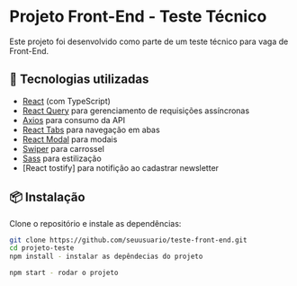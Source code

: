 # Projeto Front-End - Teste Técnico

Este projeto foi desenvolvido como parte de um teste técnico para vaga de Front-End.

## 🚀 Tecnologias utilizadas
- [React](https://react.dev/) (com TypeScript)
- [React Query](https://tanstack.com/query) para gerenciamento de requisições assíncronas
- [Axios](https://axios-http.com/) para consumo da API
- [React Tabs](https://www.npmjs.com/package/react-tabs) para navegação em abas
- [React Modal](https://www.npmjs.com/package/react-modal) para modais
- [Swiper](https://swiperjs.com/react) para carrossel
- [Sass](https://sass-lang.com/) para estilização
- [React tostify] para notifição ao cadastrar newsletter

## 📦 Instalação

Clone o repositório e instale as dependências:

```bash
git clone https://github.com/seuusuario/teste-front-end.git
cd projeto-teste
npm install - instalar as depêndecias do projeto

npm start - rodar o projeto
